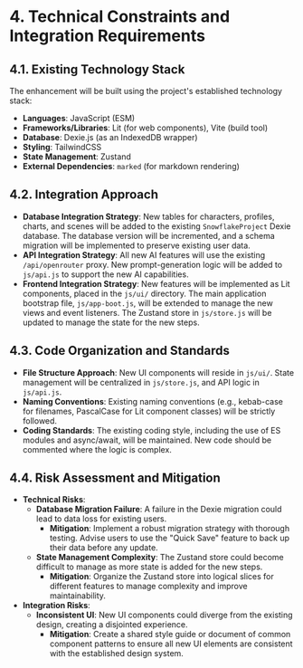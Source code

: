 # 4. Technical Constraints and Integration Requirements

## 4.1. Existing Technology Stack

The enhancement will be built using the project's established technology stack:
*   **Languages**: JavaScript (ESM)
*   **Frameworks/Libraries**: Lit (for web components), Vite (build tool)
*   **Database**: Dexie.js (as an IndexedDB wrapper)
*   **Styling**: TailwindCSS
*   **State Management**: Zustand
*   **External Dependencies**: `marked` (for markdown rendering)

## 4.2. Integration Approach

*   **Database Integration Strategy**: New tables for characters, profiles, charts, and scenes will be added to the existing `SnowflakeProject` Dexie database. The database version will be incremented, and a schema migration will be implemented to preserve existing user data.
*   **API Integration Strategy**: All new AI features will use the existing `/api/openrouter` proxy. New prompt-generation logic will be added to `js/api.js` to support the new AI capabilities.
*   **Frontend Integration Strategy**: New features will be implemented as Lit components, placed in the `js/ui/` directory. The main application bootstrap file, `js/app-boot.js`, will be extended to manage the new views and event listeners. The Zustand store in `js/store.js` will be updated to manage the state for the new steps.

## 4.3. Code Organization and Standards

*   **File Structure Approach**: New UI components will reside in `js/ui/`. State management will be centralized in `js/store.js`, and API logic in `js/api.js`.
*   **Naming Conventions**: Existing naming conventions (e.g., kebab-case for filenames, PascalCase for Lit component classes) will be strictly followed.
*   **Coding Standards**: The existing coding style, including the use of ES modules and async/await, will be maintained. New code should be commented where the logic is complex.

## 4.4. Risk Assessment and Mitigation

*   **Technical Risks**:
    *   **Database Migration Failure**: A failure in the Dexie migration could lead to data loss for existing users.
        *   **Mitigation**: Implement a robust migration strategy with thorough testing. Advise users to use the "Quick Save" feature to back up their data before any update.
    *   **State Management Complexity**: The Zustand store could become difficult to manage as more state is added for the new steps.
        *   **Mitigation**: Organize the Zustand store into logical slices for different features to manage complexity and improve maintainability.
*   **Integration Risks**:
    *   **Inconsistent UI**: New UI components could diverge from the existing design, creating a disjointed experience.
        *   **Mitigation**: Create a shared style guide or document of common component patterns to ensure all new UI elements are consistent with the established design system.
